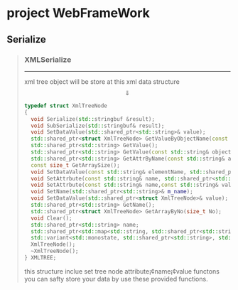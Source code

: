 # project WebFrameWork

## Serialize

>### XMLSerialize
>---
>xml tree object will be store at this xml data structure$$\Downarrow$$
>```cpp
>typedef struct XmlTreeNode
>{
>	void Serialize(std::stringbuf &result);
>	void SubSerialize(std::stringbuf& result);
>	void SetDataValue(std::shared_ptr<std::string>& value);
>	std::shared_ptr<struct XmlTreeNode> GetValueByObjectName(const std::string& objectName);
>	std::shared_ptr<std::string> GetValue();
>	std::shared_ptr<std::string> GetValue(const std::string& objectName);
>	std::shared_ptr<std::string> GetAttrByName(const std::string& attrName);
>	const size_t GetArraySize();
>	void SetDataValue(const std::string& elementName, std::shared_ptr<struct XmlTreeNode>& value);
>	void SetAttrbute(const std::string& name, std::shared_ptr<std::string>& value);
>	void SetAttrbute(const std::string& name,const std::string& value);
>	void SetName(std::shared_ptr<std::string>& m_name);
>	void SetDataValue(std::shared_ptr<struct XmlTreeNode>& value);
>	std::shared_ptr<std::string> GetName();
>	std::shared_ptr<struct XmlTreeNode> GetArrayByNo(size_t No);
>	void Clear();
>	std::shared_ptr<std::string> name;
>	std::shared_ptr<std::map<std::string, std::shared_ptr<std::string>>> attribute;
>	std::variant<std::monostate, std::shared_ptr<std::string>, std::map<std::string, std::shared_ptr<struct XmlTreeNode>>, std::vector<std::shared_ptr<struct XmlTreeNode>>> Data;
>	XmlTreeNode();
>	~XmlTreeNode();
>} XMLTREE;
>```
>this structure inclue set tree node attribute¡¢name¡¢value functons you can safty store your data by
>use these provided functions.

